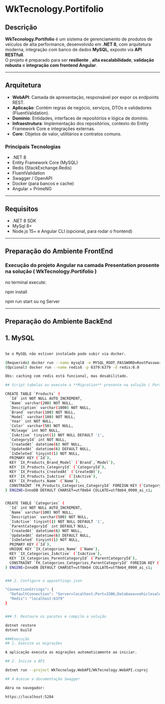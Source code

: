 # WkTecnology.Portifolio

## Descrição

**WkTecnology.Portifolio** é um sistema de gerenciamento de produtos de veículos de alta performance, desenvolvido em **.NET 8**, com arquitetura moderna, integração com banco de dados **MySQL**, exposto via **API RESTfull**.  
O projeto é preparado para ser **resiliente** , **alta escalabilidade**, **validação robusta** e **integração com frontend Angular**.

---

## Arquitetura

- **WebAPI**: Camada de apresentação, responsável por expor os endpoints REST.
- **Aplicação**: Contém regras de negócio, serviços, DTOs e validadores (FluentValidation).
- **Domínio**: Entidades, interfaces de repositórios e lógica de domínio.
- **Infraestrutura**: Implementação dos repositórios, contexto do Entity Framework Core e integrações externas.
- **Core**: Objetos de valor, utilitários e contratos comuns.

### Principais Tecnologias

- .NET 8  
- Entity Framework Core (MySQL)  
- Redis (StackExchange.Redis)  
- FluentValidation  
- Swagger / OpenAPI  
- Docker (para bancos e cache)
- Angular + PrimeNG

---

## Requisitos

- .NET 8 SDK  
-  MySql 8+ 
- Node.js 15+ e Angular CLI (opcional, para rodar o frontend)


---

## Preparação do Ambiente FrontEnd

### Execução do projeto Angular na camada Presentation prosente na solução ( WkTecnology.Portifolio )

no terminal execute:

npm install

npm run start ou ng Server

---

## Preparação do Ambiente BackEnd

## 1. MySQL 

```bash

Se o MySQL não estiver instalado pode subir via docker.

(Requerido) docker run --name mysql8 -e MYSQL_ROOT_PASSWORD=RootPassword123 -e MYSQL_DATABASE=vehiclesalesdb -p 3306:3306 -d mysql:8.0
(Opcional) docker run --name redis6 -p 6379:6379 -d redis:6.0

Obs: caching com redis está funcional, mas desabilitado.

## Script tabelas ou execute a **Migration** presente na solução ( Portifolio.Infraestrutura )

CREATE TABLE `Products` (
  `Id` int NOT NULL AUTO_INCREMENT,
  `Name` varchar(200) NOT NULL,
  `Description` varchar(1000) NOT NULL,
  `Brand` varchar(100) NOT NULL,
  `Model` varchar(100) NOT NULL,
  `Year` int NOT NULL,
  `Color` varchar(50) NOT NULL,
  `Mileage` int NOT NULL,
  `IsActive` tinyint(1) NOT NULL DEFAULT '1',
  `CategoryId` int NOT NULL,
  `CreatedAt` datetime(6) NOT NULL,
  `UpdatedAt` datetime(6) DEFAULT NULL,
  `IsDeleted` tinyint(1) NOT NULL,
  PRIMARY KEY (`Id`),
  KEY `IX_Products_Brand_Model` (`Brand`,`Model`),
  KEY `IX_Products_CategoryId` (`CategoryId`),
  KEY `IX_Products_CreatedAt` (`CreatedAt`),
  KEY `IX_Products_IsActive` (`IsActive`),
  KEY `IX_Products_Name` (`Name`),
  CONSTRAINT `FK_Products_Categories_CategoryId` FOREIGN KEY (`CategoryId`) REFERENCES `Categories` (`Id`) ON DELETE RESTRICT
) ENGINE=InnoDB DEFAULT CHARSET=utf8mb4 COLLATE=utf8mb4_0900_ai_ci;


CREATE TABLE `Categories` (
  `Id` int NOT NULL AUTO_INCREMENT,
  `Name` varchar(100) NOT NULL,
  `Description` varchar(500) NOT NULL,
  `IsActive` tinyint(1) NOT NULL DEFAULT '1',
  `ParentCategoryId` int DEFAULT NULL,
  `CreatedAt` datetime(6) NOT NULL,
  `UpdatedAt` datetime(6) DEFAULT NULL,
  `IsDeleted` tinyint(1) NOT NULL,
  PRIMARY KEY (`Id`),
  UNIQUE KEY `IX_Categories_Name` (`Name`),
  KEY `IX_Categories_IsActive` (`IsActive`),
  KEY `IX_Categories_ParentCategoryId` (`ParentCategoryId`),
  CONSTRAINT `FK_Categories_Categories_ParentCategoryId` FOREIGN KEY (`ParentCategoryId`) REFERENCES `Categories` (`Id`) ON DELETE RESTRICT
) ENGINE=InnoDB DEFAULT CHARSET=utf8mb4 COLLATE=utf8mb4_0900_ai_ci;


### 2. Configure o appsettings.json

"ConnectionStrings": {
  "DefaultConnection": "Server=localhost;Port=3306;Database=vehiclesalesdb;User=root;Password=RootPassword123;",
  "Redis": "localhost:6379"
}


### 3. Restaure os pacotes e compile a solução

dotnet restore
dotnet build

###Execução
## 1. Execute as migrações

A aplicação executa as migrações automaticamente ao iniciar.

## 2. Inicie a API

dotnet run --project WkTecnology.WebAPI/WkTecnology.WebAPI.csproj

## 4 Acesse a documentação Swagger

Abra no navegador:

https://localhost:5284





